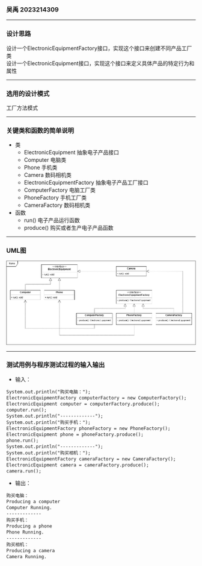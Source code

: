 ### 吴禹 2023214309
***
### 设计思路
设计一个ElectronicEquipmentFactory接口，实现这个接口来创建不同产品工厂类  
设计一个ElectronicEquipment接口，实现这个接口来定义具体产品的特定行为和属性
***
### 选用的设计模式
工厂方法模式
***
### 关键类和函数的简单说明
* 类
  * ElectronicEquipment 抽象电子产品接口
  * Computer 电脑类
  * Phone 手机类
  * Camera 数码相机类
  * ElectronicEquipmentFactory 抽象电子产品工厂接口
  * ComputerFactory 电脑工厂类
  * PhoneFactory 手机工厂类
  * CameraFactory 数码相机类
* 函数
  * run() 电子产品运行函数
  * produce() 购买或者生产电子产品函数
***
### UML图
![homework2_part1_uml.png](homework2_part1_uml.png)
***
### 测试用例与程序测试过程的输入输出
* 输入：
```
System.out.println("购买电脑：");
ElectronicEquipmentFactory computerFactory = new ComputerFactory();
ElectronicEquipment computer = computerFactory.produce();
computer.run();
System.out.println("-------------");
System.out.println("购买手机：");
ElectronicEquipmentFactory phoneFactory = new PhoneFactory();
ElectronicEquipment phone = phoneFactory.produce();
phone.run();
System.out.println("-------------");
System.out.println("购买相机：");
ElectronicEquipmentFactory cameraFactory = new CameraFactory();
ElectronicEquipment camera = cameraFactory.produce();
camera.run();
```
* 输出：
```
购买电脑：
Producing a computer
Computer Running.
-------------
购买手机：
Producing a phone
Phone Running.
-------------
购买相机：
Producing a camera
Camera Running.
```
  